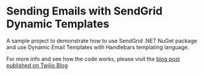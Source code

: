 # Sending Emails with SendGrid Dynamic Templates

A sample project to demonstrate how to use SendGrid .NET NuGet package and use Dynamic Email Templates with Handlebars templating language.

For more info and see how the code works, please visit the [blog post published on Twilio Blog](https://www.twilio.com/blog/send-emails-with-csharp-handlebars-templating-and-dynamic-email-templates)
